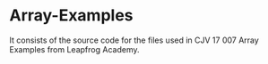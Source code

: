 # Array-Examples
It consists of the source code for the files used in CJV 17 007 Array Examples from Leapfrog Academy.
